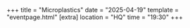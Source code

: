 +++
title = "Microplastics"
date = "2025-04-19"
template = "eventpage.html"
[extra]
location = "HQ"
time = "19:30"
+++
